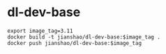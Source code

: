 # dl-dev-base

~~~ shell
export image_tag=3.11
docker build -t jianshao/dl-dev-base:$image_tag .
docker push jianshao/dl-dev-base:$image_tag
~~~
